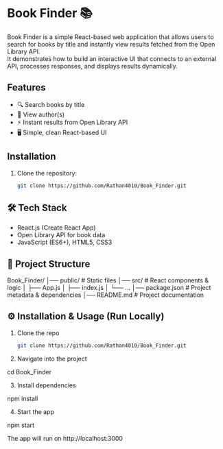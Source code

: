 # Book Finder 📚

Book Finder is a simple React-based web application that allows users to search for books by title and instantly view results fetched from the Open Library API.  
It demonstrates how to build an interactive UI that connects to an external API, processes responses, and displays results dynamically.

## Features
- 🔍 Search books by title
- 📖 View author(s)
- ⚡ Instant results from Open Library API
- 🖥️ Simple, clean React-based UI  

## Installation
1. Clone the repository:
   ```bash
   git clone https://github.com/Rathan4010/Book_Finder.git


## 🛠️ Tech Stack
- React.js (Create React App)  
- Open Library API for book data  
- JavaScript (ES6+), HTML5, CSS3

## 📂 Project Structure
Book_Finder/
│── public/ # Static files
│── src/ # React components & logic
│ ├── App.js
│ ├── index.js
│ └── ...
│── package.json # Project metadata & dependencies
│── README.md # Project documentation


## ⚙️ Installation & Usage (Run Locally)
1. Clone the repo  
   ```bash
   git clone https://github.com/Rathan4010/Book_Finder.git

2. Navigate into the project

cd Book_Finder


3. Install dependencies

npm install


4. Start the app

npm start


The app will run on http://localhost:3000
